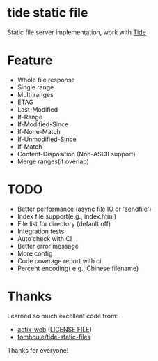 # tide static file

Static file server implementation, work with [Tide](https://github.com/rustasync/tide)

# Feature

+ Whole file response
+ Single range
+ Multi ranges
+ ETAG
+ Last-Modified
+ If-Range
+ If-Modified-Since
+ If-None-Match
+ If-Unmodified-Since
+ If-Match
+ Content-Disposition (Non-ASCII support)
+ Merge ranges(if overlap)

# TODO

+ Better performance (async file IO or 'sendfile')
+ Index file support(e.g., index.html)
+ File list for directory (default off)
+ Integration tests
+ Auto check with CI
+ Better error message
+ More config
+ Code coverage report with ci
+ Percent encoding( e.g., Chinese filename)

# Thanks

Learned so much excellent code from: 

+ [actix-web](https://github.com/actix/actix-web) ([LICENSE FILE](./origin-license/ACTIX-WEB-LICENSE-MIT))
+ [tomhoule/tide-static-files](https://github.com/tomhoule/tide-static-files)

Thanks for everyone!